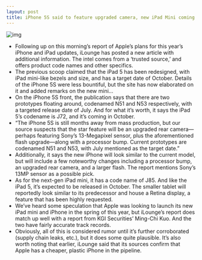 ```yaml
---
layout: post
title: iPhone 5S said to feature upgraded camera, new iPad Mini coming in October
---
```

![img](http://media.idownloadblog.com/wp-content/uploads/2012/12/iPad-iPad-mini-iPhone-5-white-Minimally-Minimall-001.jpg)
* Following up on this morning’s report of Apple’s plans for this year’s iPhone and iPad updates, iLounge has posted a new article with additional information. The intel comes from a ‘trusted source,’ and offers product code names and other specifics.
* The previous scoop claimed that the iPad 5 has been redesigned, with iPad mini-like bezels and size, and has a target date of October. Details of the iPhone 5S were less bountiful, but the site has now elaborated on it and added remarks on the new mini…
* On the iPhone 5S front, the publication says that there are two prototypes floating around, codenamed N51 and N53 respectively, with a targeted release date of July. And for what it’s worth, it says the iPad 5’s codename is J72, and it’s coming in October.
* “The iPhone 5S is still months away from mass production, but our source suspects that the star feature will be an upgraded rear camera—perhaps featuring Sony’s 13-Megapixel sensor, plus the aforementioned flash upgrade—along with a processor bump. Current prototypes are codenamed N51 and N53, with July mentioned as the target date.”
* Additionally, it says the new iPhone will look similar to the current model, but will include a few noteworthy changes including a processor bump, an upgraded rear camera, and a larger flash. The report mentions Sony’s 13MP sensor as a possible pick.
* As for the next-gen iPad mini, it has a code name of J85. And like the iPad 5, it’s expected to be released in October. The smaller tablet will reportedly look similar to its predecessor and house a Retina display, a feature that has been highly requested.
* We’ve heard some speculation that Apple was looking to launch its new iPad mini and iPhone in the spring of this year, but iLounge’s report does match up well with a report from KGI Securities’ Ming-Chi Kuo. And the two have fairly accurate track records.
* Obviously, all of this is considered rumor until it’s further corroborated (supply chain leaks, etc.), but it does some quite plausible. It’s also worth noting that earlier, iLounge said that its sources confirm that Apple has a cheaper, plastic iPhone in the pipeline.

